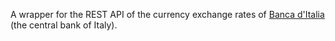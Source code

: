A wrapper for the REST API of the currency exchange rates of [Banca d'Italia](https://tassidicambio.bancaditalia.it) (the central bank of Italy).
